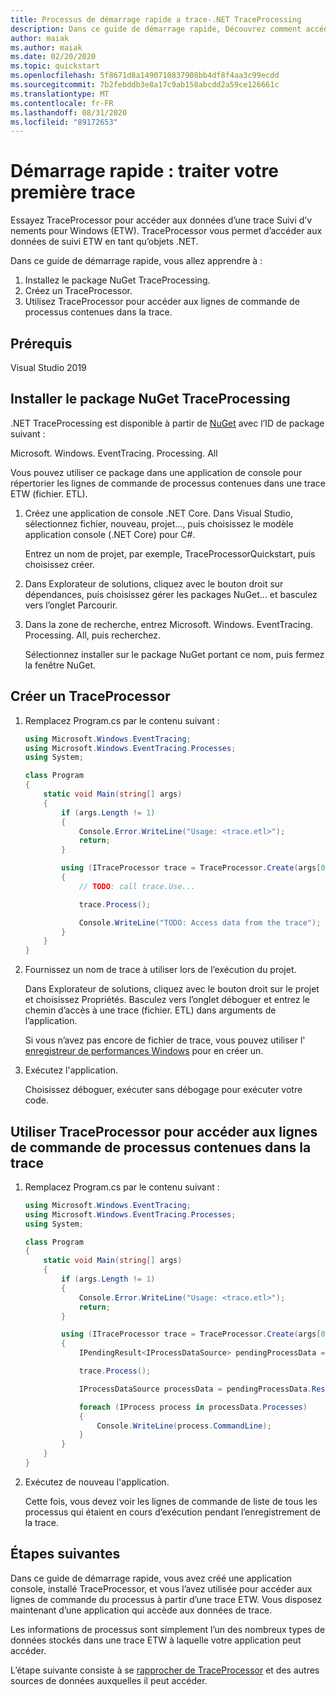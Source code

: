 ```yaml
---
title: Processus de démarrage rapide a trace-.NET TraceProcessing
description: Dans ce guide de démarrage rapide, Découvrez comment accéder aux données dans une trace ETW.
author: maiak
ms.author: maiak
ms.date: 02/20/2020
ms.topic: quickstart
ms.openlocfilehash: 5f8671d8a1490710837908bb4df8f4aa3c99ecdd
ms.sourcegitcommit: 7b2febddb3e8a17c9ab158abcdd2a59ce126661c
ms.translationtype: MT
ms.contentlocale: fr-FR
ms.lasthandoff: 08/31/2020
ms.locfileid: "89172653"
---
```

# <a name="quickstart-process-your-first-trace"></a>Démarrage rapide : traiter votre première trace

Essayez TraceProcessor pour accéder aux données d’une trace Suivi d’v nements pour Windows (ETW). TraceProcessor vous permet d’accéder aux données de suivi ETW en tant qu’objets .NET.

Dans ce guide de démarrage rapide, vous allez apprendre à :

1. Installez le package NuGet TraceProcessing.
2. Créez un TraceProcessor.
3. Utilisez TraceProcessor pour accéder aux lignes de commande de processus contenues dans la trace.

## <a name="prerequisites"></a>Prérequis

Visual Studio 2019

## <a name="install-the-traceprocessing-nuget-package"></a>Installer le package NuGet TraceProcessing

.NET TraceProcessing est disponible à partir de [NuGet](https://www.nuget.org/packages/Microsoft.Windows.EventTracing.Processing.All) avec l’ID de package suivant :

Microsoft. Windows. EventTracing. Processing. All

Vous pouvez utiliser ce package dans une application de console pour répertorier les lignes de commande de processus contenues dans une trace ETW (fichier. ETL).

1. Créez une application de console .NET Core. Dans Visual Studio, sélectionnez fichier, nouveau, projet..., puis choisissez le modèle application console (.NET Core) pour C#.

    Entrez un nom de projet, par exemple, TraceProcessorQuickstart, puis choisissez créer.

2. Dans Explorateur de solutions, cliquez avec le bouton droit sur dépendances, puis choisissez gérer les packages NuGet... et basculez vers l’onglet Parcourir.

3. Dans la zone de recherche, entrez Microsoft. Windows. EventTracing. Processing. All, puis recherchez.

    Sélectionnez installer sur le package NuGet portant ce nom, puis fermez la fenêtre NuGet.

## <a name="create-a-traceprocessor"></a>Créer un TraceProcessor

1. Remplacez Program.cs par le contenu suivant :

    ```csharp
    using Microsoft.Windows.EventTracing;
    using Microsoft.Windows.EventTracing.Processes;
    using System;

    class Program
    {
        static void Main(string[] args)
        {
            if (args.Length != 1)
            {
                Console.Error.WriteLine("Usage: <trace.etl>");
                return;
            }

            using (ITraceProcessor trace = TraceProcessor.Create(args[0]))
            {
                // TODO: call trace.Use...

                trace.Process();

                Console.WriteLine("TODO: Access data from the trace");
            }
        }
    }
    ```

2. Fournissez un nom de trace à utiliser lors de l’exécution du projet.

    Dans Explorateur de solutions, cliquez avec le bouton droit sur le projet et choisissez Propriétés. Basculez vers l’onglet déboguer et entrez le chemin d’accès à une trace (fichier. ETL) dans arguments de l’application.

    Si vous n’avez pas encore de fichier de trace, vous pouvez utiliser l' [enregistreur de performances Windows](/windows-hardware/test/wpt/start-a-recording) pour en créer un.

3. Exécutez l'application.

    Choisissez déboguer, exécuter sans débogage pour exécuter votre code.

## <a name="use-traceprocessor-to-access-process-command-lines-contained-in-the-trace"></a>Utiliser TraceProcessor pour accéder aux lignes de commande de processus contenues dans la trace

1. Remplacez Program.cs par le contenu suivant :

    ```csharp
    using Microsoft.Windows.EventTracing;
    using Microsoft.Windows.EventTracing.Processes;
    using System;

    class Program
    {
        static void Main(string[] args)
        {
            if (args.Length != 1)
            {
                Console.Error.WriteLine("Usage: <trace.etl>");
                return;
            }

            using (ITraceProcessor trace = TraceProcessor.Create(args[0]))
            {
                IPendingResult<IProcessDataSource> pendingProcessData = trace.UseProcesses();

                trace.Process();

                IProcessDataSource processData = pendingProcessData.Result;

                foreach (IProcess process in processData.Processes)
                {
                    Console.WriteLine(process.CommandLine);
                }
            }
        }
    }
    ```

2. Exécutez de nouveau l'application.

    Cette fois, vous devez voir les lignes de commande de liste de tous les processus qui étaient en cours d’exécution pendant l’enregistrement de la trace.

## <a name="next-steps"></a>Étapes suivantes

Dans ce guide de démarrage rapide, vous avez créé une application console, installé TraceProcessor, et vous l’avez utilisée pour accéder aux lignes de commande du processus à partir d’une trace ETW. Vous disposez maintenant d’une application qui accède aux données de trace.

Les informations de processus sont simplement l’un des nombreux types de données stockés dans une trace ETW à laquelle votre application peut accéder.

L’étape suivante consiste à se [rapprocher de TraceProcessor](tutorial.md) et des autres sources de données auxquelles il peut accéder.